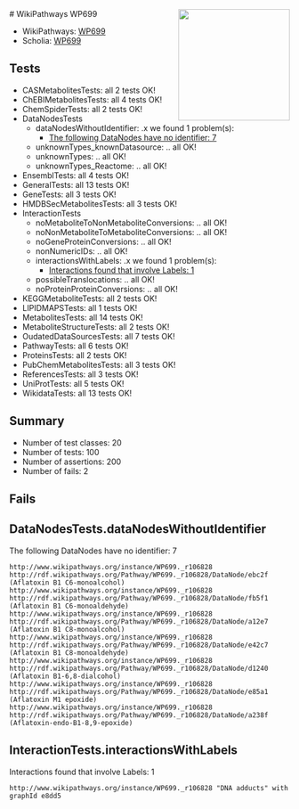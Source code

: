 <img style="float: right; width: 200px" src="https://upload.wikimedia.org/wikipedia/commons/thumb/8/83/Wplogo_with_text_500.png/640px-Wplogo_with_text_500.png" />
# WikiPathways WP699

* WikiPathways: [WP699](https://new.wikipathways.org/pathways/WP699)
* Scholia: [WP699](https://scholia.toolforge.org/wikipathways/WP699)
## Tests
* CASMetabolitesTests: all 2 tests OK!
* ChEBIMetabolitesTests: all 4 tests OK!
* ChemSpiderTests: all 2 tests OK!
* DataNodesTests
    * dataNodesWithoutIdentifier: .x we found 1 problem(s):
        * [The following DataNodes have no identifier: 7](#d2d32fa6)
    * unknownTypes_knownDatasource: .. all OK!
    * unknownTypes: .. all OK!
    * unknownTypes_Reactome: .. all OK!
* EnsemblTests: all 4 tests OK!
* GeneralTests: all 13 tests OK!
* GeneTests: all 3 tests OK!
* HMDBSecMetabolitesTests: all 3 tests OK!
* InteractionTests
    * noMetaboliteToNonMetaboliteConversions: .. all OK!
    * noNonMetaboliteToMetaboliteConversions: .. all OK!
    * noGeneProteinConversions: .. all OK!
    * nonNumericIDs: .. all OK!
    * interactionsWithLabels: .x we found 1 problem(s):
        * [Interactions found that involve Labels: 1](#630d2678)
    * possibleTranslocations: .. all OK!
    * noProteinProteinConversions: .. all OK!
* KEGGMetaboliteTests: all 2 tests OK!
* LIPIDMAPSTests: all 1 tests OK!
* MetabolitesTests: all 14 tests OK!
* MetaboliteStructureTests: all 2 tests OK!
* OudatedDataSourcesTests: all 7 tests OK!
* PathwayTests: all 6 tests OK!
* ProteinsTests: all 2 tests OK!
* PubChemMetabolitesTests: all 3 tests OK!
* ReferencesTests: all 3 tests OK!
* UniProtTests: all 5 tests OK!
* WikidataTests: all 13 tests OK!


## Summary

* Number of test classes: 20
* Number of tests: 100
* Number of assertions: 200
* Number of fails: 2

## Fails

<a name="d2d32fa6" />

## DataNodesTests.dataNodesWithoutIdentifier

The following DataNodes have no identifier: 7
```
http://www.wikipathways.org/instance/WP699._r106828 http://rdf.wikipathways.org/Pathway/WP699._r106828/DataNode/ebc2f (Aflatoxin B1 C6-monoalcohol)
http://www.wikipathways.org/instance/WP699._r106828 http://rdf.wikipathways.org/Pathway/WP699._r106828/DataNode/fb5f1 (Aflatoxin B1 C6-monoaldehyde)
http://www.wikipathways.org/instance/WP699._r106828 http://rdf.wikipathways.org/Pathway/WP699._r106828/DataNode/a12e7 (Aflatoxin B1 C8-monoalcohol)
http://www.wikipathways.org/instance/WP699._r106828 http://rdf.wikipathways.org/Pathway/WP699._r106828/DataNode/e42c7 (Aflatoxin B1 C8-monoaldehyde)
http://www.wikipathways.org/instance/WP699._r106828 http://rdf.wikipathways.org/Pathway/WP699._r106828/DataNode/d1240 (Aflatoxin B1-6,8-dialcohol)
http://www.wikipathways.org/instance/WP699._r106828 http://rdf.wikipathways.org/Pathway/WP699._r106828/DataNode/e85a1 (Aflatoxin M1 epoxide)
http://www.wikipathways.org/instance/WP699._r106828 http://rdf.wikipathways.org/Pathway/WP699._r106828/DataNode/a238f (Aflatoxin-endo-B1-8,9-epoxide)
```

<a name="630d2678" />

## InteractionTests.interactionsWithLabels

Interactions found that involve Labels: 1
```
http://www.wikipathways.org/instance/WP699._r106828 "DNA adducts" with graphId e8dd5
```

